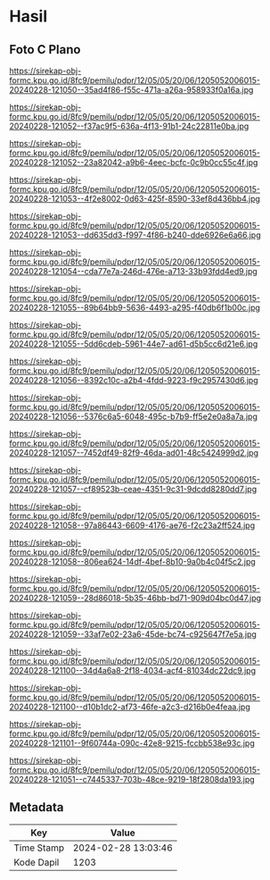 # Hasil

## Foto C Plano

https://sirekap-obj-formc.kpu.go.id/8fc9/pemilu/pdpr/12/05/05/20/06/1205052006015-20240228-121050--35ad4f86-f55c-471a-a26a-958933f0a16a.jpg

https://sirekap-obj-formc.kpu.go.id/8fc9/pemilu/pdpr/12/05/05/20/06/1205052006015-20240228-121052--f37ac9f5-636a-4f13-91b1-24c22811e0ba.jpg

https://sirekap-obj-formc.kpu.go.id/8fc9/pemilu/pdpr/12/05/05/20/06/1205052006015-20240228-121052--23a82042-a9b6-4eec-bcfc-0c9b0cc55c4f.jpg

https://sirekap-obj-formc.kpu.go.id/8fc9/pemilu/pdpr/12/05/05/20/06/1205052006015-20240228-121053--4f2e8002-0d63-425f-8590-33ef8d436bb4.jpg

https://sirekap-obj-formc.kpu.go.id/8fc9/pemilu/pdpr/12/05/05/20/06/1205052006015-20240228-121053--dd635dd3-f997-4f86-b240-dde6926e6a66.jpg

https://sirekap-obj-formc.kpu.go.id/8fc9/pemilu/pdpr/12/05/05/20/06/1205052006015-20240228-121054--cda77e7a-246d-476e-a713-33b93fdd4ed9.jpg

https://sirekap-obj-formc.kpu.go.id/8fc9/pemilu/pdpr/12/05/05/20/06/1205052006015-20240228-121055--89b64bb9-5636-4493-a295-f40db6f1b00c.jpg

https://sirekap-obj-formc.kpu.go.id/8fc9/pemilu/pdpr/12/05/05/20/06/1205052006015-20240228-121055--5dd6cdeb-5961-44e7-ad61-d5b5cc6d21e6.jpg

https://sirekap-obj-formc.kpu.go.id/8fc9/pemilu/pdpr/12/05/05/20/06/1205052006015-20240228-121056--8392c10c-a2b4-4fdd-9223-f9c2957430d6.jpg

https://sirekap-obj-formc.kpu.go.id/8fc9/pemilu/pdpr/12/05/05/20/06/1205052006015-20240228-121056--5376c6a5-6048-495c-b7b9-ff5e2e0a8a7a.jpg

https://sirekap-obj-formc.kpu.go.id/8fc9/pemilu/pdpr/12/05/05/20/06/1205052006015-20240228-121057--7452df49-82f9-46da-ad01-48c5424999d2.jpg

https://sirekap-obj-formc.kpu.go.id/8fc9/pemilu/pdpr/12/05/05/20/06/1205052006015-20240228-121057--cf89523b-ceae-4351-9c31-9dcdd8280dd7.jpg

https://sirekap-obj-formc.kpu.go.id/8fc9/pemilu/pdpr/12/05/05/20/06/1205052006015-20240228-121058--97a86443-6609-4176-ae76-f2c23a2ff524.jpg

https://sirekap-obj-formc.kpu.go.id/8fc9/pemilu/pdpr/12/05/05/20/06/1205052006015-20240228-121058--806ea624-14df-4bef-8b10-9a0b4c04f5c2.jpg

https://sirekap-obj-formc.kpu.go.id/8fc9/pemilu/pdpr/12/05/05/20/06/1205052006015-20240228-121059--28d86018-5b35-46bb-bd71-909d04bc0d47.jpg

https://sirekap-obj-formc.kpu.go.id/8fc9/pemilu/pdpr/12/05/05/20/06/1205052006015-20240228-121059--33af7e02-23a6-45de-bc74-c925647f7e5a.jpg

https://sirekap-obj-formc.kpu.go.id/8fc9/pemilu/pdpr/12/05/05/20/06/1205052006015-20240228-121100--34d4a6a8-2f18-4034-acf4-81034dc22dc9.jpg

https://sirekap-obj-formc.kpu.go.id/8fc9/pemilu/pdpr/12/05/05/20/06/1205052006015-20240228-121100--d10b1dc2-af73-46fe-a2c3-d216b0e4feaa.jpg

https://sirekap-obj-formc.kpu.go.id/8fc9/pemilu/pdpr/12/05/05/20/06/1205052006015-20240228-121101--9f60744a-090c-42e8-9215-fccbb538e93c.jpg

https://sirekap-obj-formc.kpu.go.id/8fc9/pemilu/pdpr/12/05/05/20/06/1205052006015-20240228-121051--c7445337-703b-48ce-9219-18f2808da193.jpg


## Metadata

| Key        | Value               |
| ---------- | ------------------- |
| Time Stamp | 2024-02-28 13:03:46 |
| Kode Dapil | 1203                |




